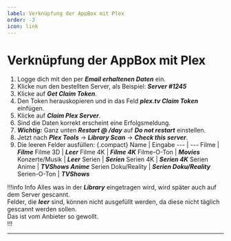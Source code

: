 ```yaml
---
label: Verknüpfung der AppBox mit Plex
order: -3
icon: link
---
```


# Verknüpfung der AppBox mit Plex

1. Logge dich mit den per ***Email erhaltenen Daten*** ein.
2. Klicke nun den bestellten Server, als Beispiel: ***Server #1245***
3. Klicke auf ***Get Claim Token***.
4. Den Token herauskopieren und in das Feld ***plex.tv Claim Token*** einfügen.
5. Klicke auf ***Claim Plex Server***.
6. Sind die Daten korrekt erscheint eine Erfolgsmeldung.
7. ***Wichtig:*** Ganz unten ***Restart @ /day*** auf ***Do not restart*** einstellen.
8. Jetzt nach ***Plex Tools*** -> ***Library Scan*** -> ***Check this server***.
9. Die leeren Felder ausfüllen:
{.compact}
Name   | Eingabe
---    | ---
Filme | ***Filme***
Filme 3D | ***Leer***
Filme 4K | ***Filme 4K***
Filme-O-Ton | ***Movies***
Konzerte/Musik | ***Leer***
Serien | ***Serien***
Serien 4K | ***Serien 4K***
Serien Anime | ***TVShows Anime***
Serien Doku/Reality | ***Serien Doku/Reality***
Serien-O-Ton | ***TVShows***

!!!info Info
Alles was in der ***Library*** eingetragen wird, wird später auch auf dem Server gescannt.<br/>
Felder, die ***leer*** sind, können nicht ausgefüllt werden, da diese nicht täglich gescannt werden sollen.<br/>
Das ist vom Anbieter so gewollt.<br/>
!!!

---
